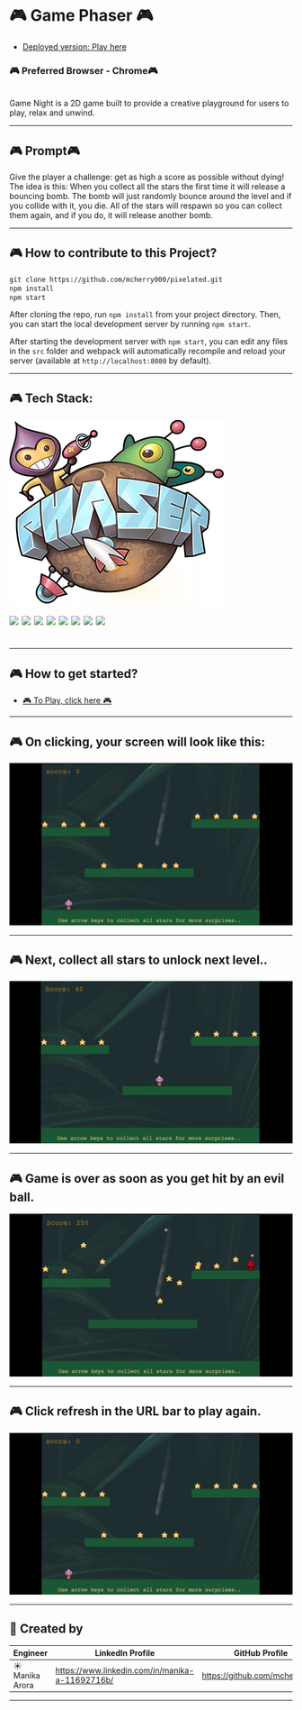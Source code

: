 # 🎮 Game Phaser 🎮

- [Deployed version: Play here](https://game-night-000.netlify.app/)

### 🎮 Preferred Browser - Chrome🎮

  <br/>
  Game Night is a 2D game built to provide a creative playground for users to play, relax and unwind.

---

## 🎮 Prompt🎮

Give the player a challenge: get as high a score as possible without dying!
The idea is this: When you collect all the stars the first time it will release a bouncing bomb. The bomb will just randomly bounce around the level and if you collide with it, you die. All of the stars will respawn so you can collect them again, and if you do, it will release another bomb.

---

## 🎮 How to contribute to this Project?

```shell
git clone https://github.com/mcherry000/pixelated.git
npm install
npm start
```

After cloning the repo, run `npm install` from your project directory. Then, you can start the local development
server by running `npm start`.

After starting the development server with `npm start`, you can edit any files in the `src` folder
and webpack will automatically recompile and reload your server (available at `http://localhost:8080`
by default).

---

## 🎮 Tech Stack:

![Anonymous](public/logo.png)

[<img align="left"  width="22px" src="https://cdn.jsdelivr.net/npm/simple-icons@3.12.1/icons/html5.svg" />][html]

[<img align="left"  width="22px" src="https://cdn.jsdelivr.net/npm/simple-icons@3.12.1/icons/css3.svg" />][css]

[<img align="left"  width="22px" src="https://cdn.jsdelivr.net/npm/simple-icons@3.12.1/icons/javascript.svg" />][js]

[<img align="left"  width="22px" src="https://cdn.jsdelivr.net/npm/simple-icons@3.12.1/icons/netlify.svg" />][netlify]

[<img align="left"  width="22px" src="https://cdn.jsdelivr.net/npm/simple-icons@3.12.1/icons/github.svg" />][github]

[<img align="left"  width="22px" src="https://cdn.jsdelivr.net/npm/simple-icons@3.12.1/icons/canva.svg" />][canva]

[<img align="left"  width="22px" src="https://cdn.jsdelivr.net/npm/simple-icons@3.12.1/icons/npm.svg" />][npm]

[<img align="left"  width="22px" src="https://cdn.jsdelivr.net/npm/simple-icons@3.12.1/icons/node-dot-js.svg" />][node]

[html]: http://www.w3.org/html/logo/
[css]: http://www.w3.org/html/logo/
[canva]: https://www.canva.com/
[npm]: https://github.com/npm/logos
[node]: https://nodejs.org/en/about/resources/
[netlify]: https://www.netlify.com/press/
[js]: https://github.com/voodootikigod/logo.js
[html]: http://www.w3.org/html/logo/
[github]: https://github.com/logos

## <br/>

---

## 🎮 How to get started?

- [🎮 To Play, click here 🎮](https://game-night-000.netlify.app/)
  <br/>

---

## 🎮 On clicking, your screen will look like this:

![Anonymous](public/startgame.png)

---

## 🎮 Next, collect all stars to unlock next level..

![Anonymous](public/middle.png)

---

## 🎮 Game is over as soon as you get hit by an evil ball.

![Anonymous](public/gameover.png)

---

## 🎮 Click refresh in the URL bar to play again.

![Anonymous](public/startgame.png)

---

## 👩‍ Created by

| Engineer        | LinkedIn Profile                                | GitHub Profile                |
| --------------- | ----------------------------------------------- | ----------------------------- |
| ☀️ Manika Arora | https://www.linkedin.com/in/manika-a-11692716b/ | https://github.com/mcherry000 |

---
